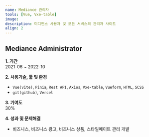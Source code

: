 ```yaml
---
name: Mediance 관리자
tools: [Vue, Vxe-table]
image: 
description: 미디언스 사용자 및 모든 서비스의 관리자 사이트
align: 2
---
```


## Mediance Administrator

**1. 기간**   
2021-06 ~ 2022-10  
  
**2. 사용기술, 툴 및 환경**   
- `Vue(vite)`, `Pinia`, `Rest API`, `Axios`, `Vxe-table`, `Vueform`, `HTML`, `SCSS`
- `git(github)`, `Vercel`
  
**3. 기여도**   
30%

**4. 성과 및 문제해결**
- 비즈니스, 비즈니스 광고, 비즈니스 상품, 스타일메이트 관리 개발